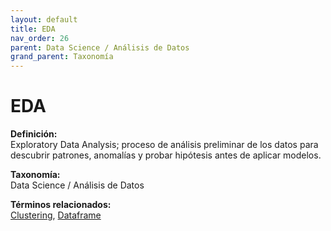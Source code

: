 ```yaml
---
layout: default
title: EDA
nav_order: 26
parent: Data Science / Análisis de Datos
grand_parent: Taxonomía
---
```


# EDA

**Definición:**  
Exploratory Data Analysis; proceso de análisis preliminar de los datos para descubrir patrones, anomalías y probar hipótesis antes de aplicar modelos.

**Taxonomía:**  
Data Science / Análisis de Datos

**Términos relacionados:**  
[Clustering](https://maleniski.github.io/diccionario-angl-tec-mx/docs/taxonomia/data-science-/-análisis-de-datos/clustering.html), [Dataframe](https://maleniski.github.io/diccionario-angl-tec-mx/docs/taxonomia/data-science-/-análisis-de-datos/dataframe.html)
